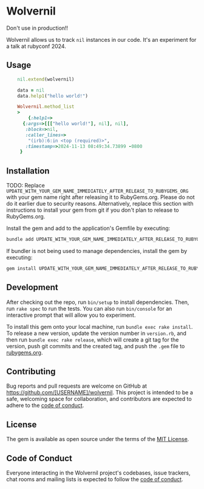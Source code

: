 # Wolvernil

Don't use in production!!

Wolvernil allows us to track `nil` instances in our code.  It's an experiment for a talk at rubyconf 2024.


## Usage

```ruby
	nil.extend(wolvernil)

	data = nil
	data.help1("hello world!")

	Wolvernil.method_list
	>
		{:help1=>
	  {:args=>[[["hello world!"], nil], nil],
	   :block=>nil,
	   :caller_lines=>
	    "(irb):6:in <top (required)>",
	   :timestamp=>2024-11-13 08:49:34.73899 -0800
	 }

```

## Installation

TODO: Replace `UPDATE_WITH_YOUR_GEM_NAME_IMMEDIATELY_AFTER_RELEASE_TO_RUBYGEMS_ORG` with your gem name right after releasing it to RubyGems.org. Please do not do it earlier due to security reasons. Alternatively, replace this section with instructions to install your gem from git if you don't plan to release to RubyGems.org.

Install the gem and add to the application's Gemfile by executing:

```bash
bundle add UPDATE_WITH_YOUR_GEM_NAME_IMMEDIATELY_AFTER_RELEASE_TO_RUBYGEMS_ORG
```

If bundler is not being used to manage dependencies, install the gem by executing:

```bash
gem install UPDATE_WITH_YOUR_GEM_NAME_IMMEDIATELY_AFTER_RELEASE_TO_RUBYGEMS_ORG
```

## Development

After checking out the repo, run `bin/setup` to install dependencies. Then, run `rake spec` to run the tests. You can also run `bin/console` for an interactive prompt that will allow you to experiment.

To install this gem onto your local machine, run `bundle exec rake install`. To release a new version, update the version number in `version.rb`, and then run `bundle exec rake release`, which will create a git tag for the version, push git commits and the created tag, and push the `.gem` file to [rubygems.org](https://rubygems.org).

## Contributing

Bug reports and pull requests are welcome on GitHub at https://github.com/[USERNAME]/wolvernil. This project is intended to be a safe, welcoming space for collaboration, and contributors are expected to adhere to the [code of conduct](https://github.com/[USERNAME]/wolvernil/blob/main/CODE_OF_CONDUCT.md).

## License

The gem is available as open source under the terms of the [MIT License](https://opensource.org/licenses/MIT).

## Code of Conduct

Everyone interacting in the Wolvernil project's codebases, issue trackers, chat rooms and mailing lists is expected to follow the [code of conduct](https://github.com/[USERNAME]/wolvernil/blob/main/CODE_OF_CONDUCT.md).
